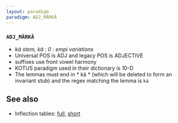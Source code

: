 ```yaml
---
layout: paradigm
paradigm: ADJ_MÄRKÄ
---
```

### ` ADJ_MÄRKÄ `

* _kä stem, kä : 0 : empi variations_
* Universal POS is ADJ and legacy POS is ADJECTIVE
* suffixes use front vowel harmony
* KOTUS paradigm used in their dictionary is 10-D
* The lemmas must end in * kä * (which will be deleted to form an invariant stub) and the regex matching the lemma is ` kä `

## See also

* Inflection tables: [full](gen/M/märkä.html), [short](gen/M/märkä_wikt.html)

